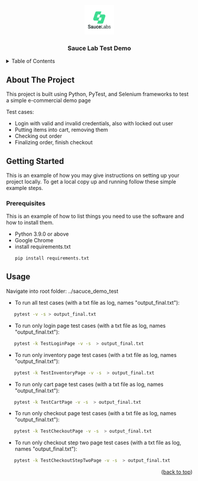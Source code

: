
<a name="readme-top"></a>


<br />
<div align="center">
  <a href="https://github.com/othneildrew/Best-README-Template">
    <img src="sauce_logo.png" alt="Logo" width="80" height="80">
  </a>

  <h3 align="center">Sauce Lab Test Demo</h3>

</div>



<!-- TABLE OF CONTENTS -->
<details>
  <summary>Table of Contents</summary>
  <ol>
    <li>
      <a href="#about-the-project">About The Project</a>
    </li>
    <li>
      <a href="#getting-started">Getting Started</a>
      <ul>
        <li><a href="#prerequisites">Prerequisites</a></li>
      </ul>
    </li>
    <li><a href="#usage">Usage</a></li>
  </ol>
</details>



<!-- ABOUT THE PROJECT -->
## About The Project

This project is built using Python, PyTest, and Selenium frameworks to test a simple e-commercial demo page

Test cases:
* Login with valid and invalid credentials, also with locked out user
* Putting items into cart, removing them
* Checking out order
* Finalizing order, finish checkout




<!-- GETTING STARTED -->
## Getting Started

This is an example of how you may give instructions on setting up your project locally.
To get a local copy up and running follow these simple example steps.

### Prerequisites

This is an example of how to list things you need to use the software and how to install them.
* Python 3.9.0 or above
* Google Chrome
* install requirements.txt
  ```sh
  pip install requirements.txt
  ```



<!-- USAGE EXAMPLES -->
## Usage
Navigate into root folder: ../sacuce_demo_test
* To run all test cases (with a txt file as log, names "output_final.txt"): 
```sh
   pytest -v -s > output_final.txt
  ```
* To run only login page test cases (with a txt file as log, names "output_final.txt"): 
```sh
   pytest -k TestLoginPage -v -s  > output_final.txt
  ```
* To run only inventory page test cases (with a txt file as log, names "output_final.txt"): 
```sh
   pytest -k TestInventoryPage -v -s  > output_final.txt
  ```
* To run only cart page test cases (with a txt file as log, names "output_final.txt"): 
```sh
   pytest -k TestCartPage -v -s  > output_final.txt
  ```
* To run only checkout page test cases (with a txt file as log, names "output_final.txt"): 
```sh
   pytest -k TestCheckoutPage -v -s  > output_final.txt
  ```
* To run only checkout step two page test cases (with a txt file as log, names "output_final.txt"): 
```sh
   pytest -k TestCheckoutStepTwoPage -v -s  > output_final.txt
  ```


<p align="right">(<a href="#readme-top">back to top</a>)</p>



